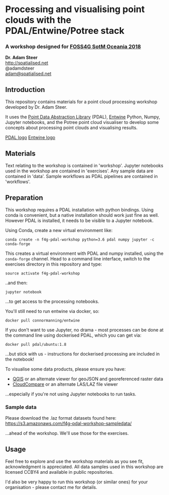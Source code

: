 # Processing and visualising point clouds with the PDAL/Entwine/Potree stack

### A workshop designed for [FOSS4G SotM Oceania 2018](http://fossf4g-oceania.org)

**Dr. Adam Steer**  
http://spatialised.net  
@adamdsteer  
adam@spatialised.net

## Introduction

This repository contains materials for a point cloud processing workshop developed by Dr. Adam Steer.

It uses the [Point Data Abstraction Library](http://pdal.io) (PDAL), [Entwine](http://entwine.io) Python, Numpy, Jupyter notebooks, and the Potree point cloud visualiser to develop some concepts about processing point clouds and visualising results.

[PDAL logo](https://pdal.io/_images/pdal_logo.png)  [Entwine logo](https://entwine.io/_images/entwine_logo_2-color-small.png)

## Materials

Text relating to the workshop is contained in 'workshop'. Jupyter notebooks used in the workshop are contained in 'exercises'. Any sample data are contained in 'data'. Sample workflows as PDAL pipelines are contained in 'workflows'.

## Preparation

This workshop requires a PDAL installation with python bindings. Using conda is convenient, but a native installation should work just fine as well. However PDAL is installed, it needs to be visible to a Jupyter notebook.

Using Conda, create a new virtual environment like:

`conda create -n f4g-pdal-workshop python=3.6 pdal numpy jupyter -c conda-forge`

This creates a virtual environment with PDAL and numpy installed, using the `conda-forge` channel. Head to a command line interface, switch to the exercises directory in this repository and type:

`source activate f4g-pdal-workshop`

..and then:

`jupyter notebook`

...to get access to the processing notebooks.

You'll still need to run entwine via docker, so:

`docker pull connormanning/entwine`

If you don't want to use Jupyter, no drama - most processes can be done at the command line using dockerised PDAL, which you can get via:

`docker pull pdal/ubuntu:1.8`

...but stick with us - instructions for dockerised processing are included in the notebook!

To visualise some data products, please ensure you have:
- [QGIS](http://qgis.org) or an alternate viewer for geoJSON and georeferenced raster data
- [CloudCompare](https://www.danielgm.net/cc/) or an alternate LAS/LAZ file viewer

...especially if you're not using Jupyter notebooks to run tasks.

### Sample data

Please download the .laz format datasets found here: https://s3.amazonaws.com/f4g-pdal-workshop-sampledata/

...ahead of the workshop. We'll use those for the exercises.

## Usage

Feel free to explore and use the workshop materials as you see fit, acknowledgment is appreciated. All data samples used in this workshop are licensed CCBY4 and available in public repositories.

I'd also be very happy to run this workshop (or similar ones) for your organisation - please contact me for details.
